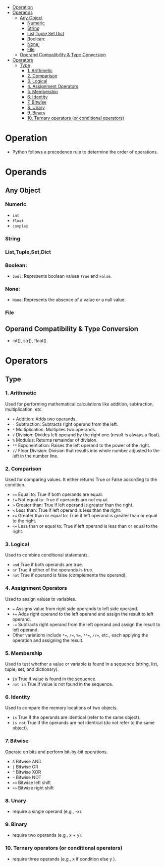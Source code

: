 - [Operation](#operation)
- [Operands](#operands)
  - [Any Object](#any-object)
    - [Numeric](#numeric)
    - [String](#string)
    - [List,Tuple,Set,Dict](#listtuplesetdict)
    - [Boolean:](#boolean)
    - [None:](#none)
    - [File](#file)
  - [Operand Compatibility \& Type Conversion](#operand-compatibility--type-conversion)
- [Operators](#operators)
  - [Type](#type)
    - [1. Arithmetic](#1-arithmetic)
    - [2. Comparison](#2-comparison)
    - [3. Logical](#3-logical)
    - [4. Assignment Operators](#4-assignment-operators)
    - [5. Membership](#5-membership)
    - [6. Identity](#6-identity)
    - [7. Bitwise](#7-bitwise)
    - [8. Unary](#8-unary)
    - [9. Binary](#9-binary)
    - [10. Ternary operators (or conditional operators)](#10-ternary-operators-or-conditional-operators)

# Operation
- Python follows a precedence rule to determine the order of operations.
# Operands
## Any Object
### Numeric
- `int`
- `float`
- `complex`
### String
### List,Tuple,Set,Dict
### Boolean:
   - `bool`: Represents boolean values `True` and `False`.
### None:
   - `None`: Represents the absence of a value or a null value.

### File
## Operand Compatibility & Type Conversion
- int(), str(), float().


# Operators
## Type
### 1. Arithmetic
Used for performing mathematical calculations like addition, subtraction, multiplication, etc.

- `+` Addition: Adds two operands.
- `-` Subtraction: Subtracts right operand from the left.
- `*` Multiplication: Multiplies two operands.
- `/` Division: Divides left operand by the right one (result is always a float).
- `%` Modulus: Returns remainder of division.
- `**` Exponentiation: Raises the left operand to the power of the right.
- `//` Floor Division: Division that results into whole number adjusted to the left in the number line.

### 2. Comparison
Used for comparing values. It either returns True or False according to the condition.

- `==` Equal to: True if both operands are equal.
- `!=` Not equal to: True if operands are not equal.
- `>` Greater than: True if left operand is greater than the right.
- `<` Less than: True if left operand is less than the right.
- `>=` Greater than or equal to: True if left operand is greater than or equal to the right.
- `<=` Less than or equal to: True if left operand is less than or equal to the right.

### 3. Logical
Used to combine conditional statements.

- `and` True if both operands are true.
- `or` True if either of the operands is true.
- `not` True if operand is false (complements the operand).

### 4. Assignment Operators
Used to assign values to variables.

- `=` Assigns value from right side operands to left side operand.
- `+=` Adds right operand to the left operand and assign the result to left operand.
- `-=` Subtracts right operand from the left operand and assign the result to left operand.
- Other variations include `*=`, `/=`, `%=`, `**=`, `//=`, etc., each applying the operation and assigning the result.

### 5. Membership
Used to test whether a value or variable is found in a sequence (string, list, tuple, set, and dictionary).

- `in` True if value is found in the sequence.
- `not in` True if value is not found in the sequence.

### 6. Identity
Used to compare the memory locations of two objects.

- `is` True if the operands are identical (refer to the same object).
- `is not` True if the operands are not identical (do not refer to the same object).

### 7. Bitwise
Operate on bits and perform bit-by-bit operations.

- `&` Bitwise AND
- `|` Bitwise OR
- `^` Bitwise XOR
- `~` Bitwise NOT
- `<<` Bitwise left shift
- `>>` Bitwise right shift


### 8. Unary  
  - require a single operand (e.g.,  -x).
### 9. Binary  
  - require two operands (e.g.,  x + y).
### 10. Ternary operators (or conditional operators) 
  - require three operands (e.g., x if condition else y ).
